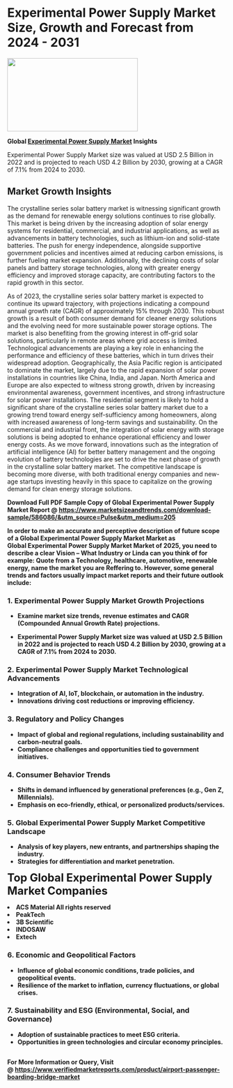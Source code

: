 <H1>Experimental Power Supply Market Size, Growth and Forecast from 2024 - 2031</H1><img class="aligncenter size-medium wp-image-584254" src="https://thirdeyenews.in/wp-content/uploads/2024/09/Global-Market-Research-300x168.jpeg" alt="" width="300" height="168" /><p><strong>Global&nbsp;<a href="https://www.marketsizeandtrends.com/download-sample/586086/&amp;utm_source=Pulse&amp;utm_medium=205">Experimental Power Supply Market</a> Insights</strong></p><p>Experimental Power Supply Market size was valued at USD 2.5 Billion in 2022 and is projected to reach USD 4.2 Billion by 2030, growing at a CAGR of 7.1% from 2024 to 2030.</p><p><h2>Market Growth Insights</h2> <p>The crystalline series solar battery market is witnessing significant growth as the demand for renewable energy solutions continues to rise globally. This market is being driven by the increasing adoption of solar energy systems for residential, commercial, and industrial applications, as well as advancements in battery technologies, such as lithium-ion and solid-state batteries. The push for energy independence, alongside supportive government policies and incentives aimed at reducing carbon emissions, is further fueling market expansion. Additionally, the declining costs of solar panels and battery storage technologies, along with greater energy efficiency and improved storage capacity, are contributing factors to the rapid growth in this sector.</p> <p><strong></strong></p> <p>As of 2023, the crystalline series solar battery market is expected to continue its upward trajectory, with projections indicating a compound annual growth rate (CAGR) of approximately 15% through 2030. This robust growth is a result of both consumer demand for cleaner energy solutions and the evolving need for more sustainable power storage options. The market is also benefiting from the growing interest in off-grid solar solutions, particularly in remote areas where grid access is limited. Technological advancements are playing a key role in enhancing the performance and efficiency of these batteries, which in turn drives their widespread adoption. Geographically, the Asia Pacific region is anticipated to dominate the market, largely due to the rapid expansion of solar power installations in countries like China, India, and Japan. North America and Europe are also expected to witness strong growth, driven by increasing environmental awareness, government incentives, and strong infrastructure for solar power installations. The residential segment is likely to hold a significant share of the crystalline series solar battery market due to a growing trend toward energy self-sufficiency among homeowners, along with increased awareness of long-term savings and sustainability. On the commercial and industrial front, the integration of solar energy with storage solutions is being adopted to enhance operational efficiency and lower energy costs. As we move forward, innovations such as the integration of artificial intelligence (AI) for better battery management and the ongoing evolution of battery technologies are set to drive the next phase of growth in the crystalline solar battery market. The competitive landscape is becoming more diverse, with both traditional energy companies and new-age startups investing heavily in this space to capitalize on the growing demand for clean energy storage solutions.</p> <p><strong></p><p><span class=""><strong>Download Full PDF Sample Copy of Global Experimental Power Supply Market Report</strong> @ <a href="https://www.marketsizeandtrends.com/download-sample/586086/&amp;utm_source=Pulse&amp;utm_medium=205" target="_blank">https://www.marketsizeandtrends.com/download-sample/586086/&amp;utm_source=Pulse&amp;utm_medium=205</a></span></p><p>In order to make an accurate and perceptive description of future scope of a Global&nbsp;Experimental Power Supply Market Market as Global&nbsp;Experimental Power Supply Market Market of 2025, you need to describe a clear Vision &ndash; What Industry or Linda can you think of for example: Quote from a Technology, healthcare, automotive, renewable energy, name the market you are Reffering to. However, some general trends and factors usually impact market reports and their future outlook include:</p><h3>1.&nbsp;<strong>Experimental Power Supply Market Growth Projections</strong></h3><ul><li>Examine market size trends, revenue estimates and CAGR (Compounded Annual Growth Rate) projections.</li><li><p>Experimental Power Supply Market size was valued at USD 2.5 Billion in 2022 and is projected to reach USD 4.2 Billion by 2030, growing at a CAGR of 7.1% from 2024 to 2030.</p></li></ul><h3>2.&nbsp;<strong>Experimental Power Supply Market Technological Advancements</strong></h3><ul><li>Integration of AI, IoT, blockchain, or automation in the industry.</li><li>Innovations driving cost reductions or improving efficiency.</li></ul><h3>3.&nbsp;<strong>Regulatory and Policy Changes</strong></h3><ul><li>Impact of global and regional regulations, including sustainability and carbon-neutral goals.</li><li>Compliance challenges and opportunities tied to government initiatives.</li></ul><h3>4.&nbsp;<strong>Consumer Behavior Trends</strong></h3><ul><li>Shifts in demand influenced by generational preferences (e.g., Gen Z, Millennials).</li><li>Emphasis on eco-friendly, ethical, or personalized products/services.</li></ul><h3>5.&nbsp;<strong>Global Experimental Power Supply Market Competitive Landscape</strong></h3><ul><li>Analysis of key players, new entrants, and partnerships shaping the industry.</li><li>Strategies for differentiation and market penetration.</li></ul><p data-pm-slice="1 1 []"><span style="color: inherit; font-family: inherit; font-size: 25px;">Top Global Experimental Power Supply Market Companies</span></p><div class="" data-test-id=""><p><li>ACS Material All rights reserved</li><li> PeakTech</li><li> 3B Scientific</li><li> INDOSAW</li><li> Extech</li></p></div><h3>6.&nbsp;<strong>Economic and Geopolitical Factors</strong></h3><ul><li>Influence of global economic conditions, trade policies, and geopolitical events.</li><li>Resilience of the market to inflation, currency fluctuations, or global crises.</li></ul><h3>7.&nbsp;<strong>Sustainability and ESG (Environmental, Social, and Governance)</strong></h3><ul><li>Adoption of sustainable practices to meet ESG criteria.</li><li>Opportunities in green technologies and circular economy principles.</li></ul><h2><strong style="font-size: 14px;">For More Information or Query, Visit @&nbsp;</strong><a style="background-color: #ffffff; font-size: 14px;" href="https://www.marketsizeandtrends.com/report/experimental-power-supply-market/" target="_blank">https://www.verifiedmarketreports.com/product/airport-passenger-boarding-bridge-market</a></h2>
